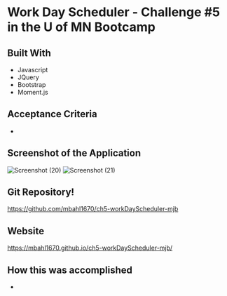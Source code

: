 # Work Day Scheduler - Challenge #5 in the U of MN Bootcamp

## Built With
* Javascript
* JQuery
* Bootstrap
* Moment.js

## Acceptance Criteria
* 

## Screenshot of the Application
![Screenshot (20)](https://user-images.githubusercontent.com/90292697/141660152-4c4fcb57-5b65-47ac-88ff-5e7772d8c8a2.png)
![Screenshot (21)](https://user-images.githubusercontent.com/90292697/141660155-adba48ec-af2d-43e3-9a6b-0b83b327997e.png)


## Git Repository!
https://github.com/mbahl1670/ch5-workDayScheduler-mjb

## Website
https://mbahl1670.github.io/ch5-workDayScheduler-mjb/

## How this was accomplished
* 

